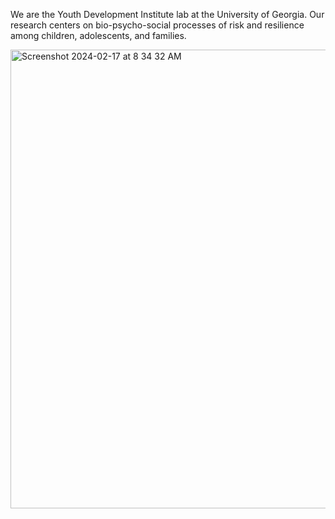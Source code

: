 We are the Youth Development Institute lab at the University of Georgia. Our research centers on bio-psycho-social processes of risk and resilience among children, adolescents, and families.

<img width="734" alt="Screenshot 2024-02-17 at 8 34 32 AM" src="https://github.com/YouthDevelopmentInstituteUGA/YouthDevelopmentInstituteUGA/assets/160269979/fa009347-4055-4ae6-adf2-8043311d05f8">


<!---
YouthDevelopmentInstituteUGA/YouthDevelopmentInstituteUGA is a ✨ special ✨ repository because its `README.md` (this file) appears on your GitHub profile.
You can click the Preview link to take a look at your changes.
--->

